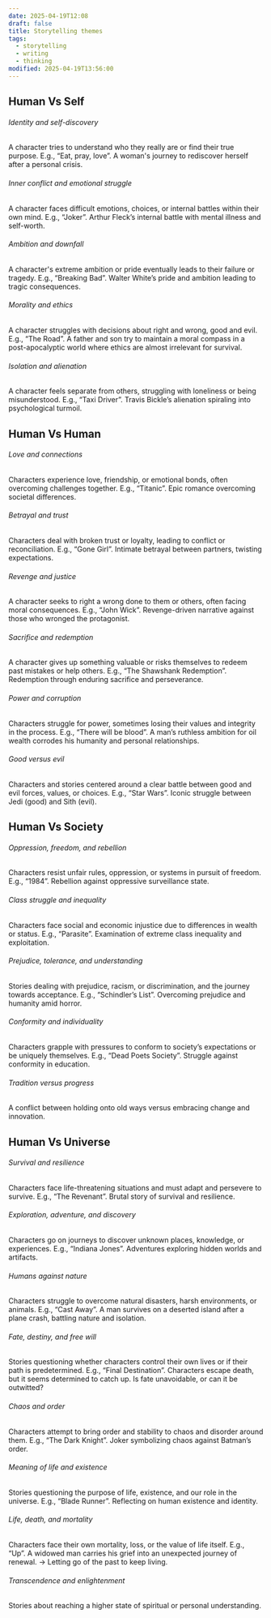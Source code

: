 ```yaml
---
date: 2025-04-19T12:08
draft: false
title: Storytelling themes
tags:
  - storytelling
  - writing
  - thinking
modified: 2025-04-19T13:56:00
---
```

## Human Vs Self

###### Identity and self-discovery
A character tries to understand who they really are or find their true purpose. E.g., “Eat, pray, love”. A woman's journey to rediscover herself after a personal crisis.
###### Inner conflict and emotional struggle
A character faces difficult emotions, choices, or internal battles within their own mind. E.g., “Joker”. Arthur Fleck’s internal battle with mental illness and self-worth.
###### Ambition and downfall
A character's extreme ambition or pride eventually leads to their failure or tragedy. E.g., “Breaking Bad”. Walter White’s pride and ambition leading to tragic consequences.
###### Morality and ethics
A character struggles with decisions about right and wrong, good and evil. E.g., “The Road”. A father and son try to maintain a moral compass in a post-apocalyptic world where ethics are almost irrelevant for survival.
###### Isolation and alienation
A character feels separate from others, struggling with loneliness or being misunderstood. E.g., “Taxi Driver”. Travis Bickle’s alienation spiraling into psychological turmoil.

## Human Vs Human

###### Love and connections
Characters experience love, friendship, or emotional bonds, often overcoming challenges together. E.g., “Titanic”. Epic romance overcoming societal differences.
###### Betrayal and trust
Characters deal with broken trust or loyalty, leading to conflict or reconciliation. E.g., “Gone Girl”. Intimate betrayal between partners, twisting expectations.
###### Revenge and justice
A character seeks to right a wrong done to them or others, often facing moral consequences. E.g., “John Wick”. Revenge-driven narrative against those who wronged the protagonist.
###### Sacrifice and redemption
A character gives up something valuable or risks themselves to redeem past mistakes or help others. E.g., “The Shawshank Redemption”. Redemption through enduring sacrifice and perseverance.
###### Power and corruption
Characters struggle for power, sometimes losing their values and integrity in the process. E.g., “There will be blood”. A man’s ruthless ambition for oil wealth corrodes his humanity and personal relationships.
###### Good versus evil
Characters and stories centered around a clear battle between good and evil forces, values, or choices. E.g., “Star Wars”. Iconic struggle between Jedi (good) and Sith (evil).

## Human Vs Society
###### Oppression, freedom, and rebellion
Characters resist unfair rules, oppression, or systems in pursuit of freedom. E.g., “1984”. Rebellion against oppressive surveillance state.
###### Class struggle and inequality
Characters face social and economic injustice due to differences in wealth or status. E.g., “Parasite”. Examination of extreme class inequality and exploitation.
###### Prejudice, tolerance, and understanding
Stories dealing with prejudice, racism, or discrimination, and the journey towards acceptance. E.g., “Schindler’s List”. Overcoming prejudice and humanity amid horror.
###### Conformity and individuality
Characters grapple with pressures to conform to society’s expectations or be uniquely themselves. E.g., “Dead Poets Society”. Struggle against conformity in education.
###### Tradition versus progress
A conflict between holding onto old ways versus embracing change and innovation.

## Human Vs Universe

###### Survival and resilience
Characters face life-threatening situations and must adapt and persevere to survive. E.g., “The Revenant”. Brutal story of survival and resilience.
###### Exploration, adventure, and discovery
Characters go on journeys to discover unknown places, knowledge, or experiences. E.g., “Indiana Jones”. Adventures exploring hidden worlds and artifacts.
###### Humans against nature
Characters struggle to overcome natural disasters, harsh environments, or animals. E.g., “Cast Away”. A man survives on a deserted island after a plane crash, battling nature and isolation.
###### Fate, destiny, and free will
Stories questioning whether characters control their own lives or if their path is predetermined. E.g., “Final Destination”. Characters escape death, but it seems determined to catch up. Is fate unavoidable, or can it be outwitted?
###### Chaos and order
Characters attempt to bring order and stability to chaos and disorder around them. E.g., “The Dark Knight”. Joker symbolizing chaos against Batman’s order.
###### Meaning of life and existence
Stories questioning the purpose of life, existence, and our role in the universe. E.g., “Blade Runner”. Reflecting on human existence and identity.
###### Life, death, and mortality
Characters face their own mortality, loss, or the value of life itself. E.g., “Up”. A widowed man carries his grief into an unexpected journey of renewal.
→ Letting go of the past to keep living.
###### Transcendence and enlightenment
Stories about reaching a higher state of spiritual or personal understanding.